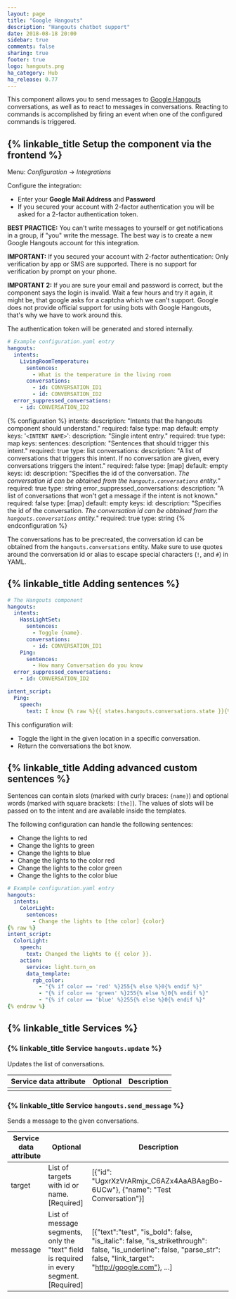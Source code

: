 ```yaml
---
layout: page
title: "Google Hangouts"
description: "Hangouts chatbot support"
date: 2018-08-18 20:00
sidebar: true
comments: false
sharing: true
footer: true
logo: hangouts.png
ha_category: Hub
ha_release: 0.77
---
```


This component allows you to send messages to [Google Hangouts](https://hangouts.google.com) conversations, as well as to react to messages in conversations. Reacting to commands is accomplished by firing an event when one of the configured commands is triggered.

## {% linkable_title Setup the component via the frontend %}

Menu: *Configuration* -> *Integrations*
  
Configure the integration:
* Enter your **Google Mail Address** and **Password**
* If you secured your account with 2-factor authentication you will be asked for a 2-factor authentication token.

**BEST PRACTICE:** You can't write messages to yourself or get notifications in a group, if "you" write the message. The best way is to create a new Google Hangouts account for this integration.

**IMPORTANT:** If you secured your account with 2-factor authentication: Only verification by app or SMS are supported. There is no support for verification by prompt on your phone.

**IMPORTANT 2:** If you are sure your email and password is correct, but the component says the login is invalid. Wait a few hours and try it again, it might be, that google asks for a captcha which we can't support. Google does not provide official support for using bots with Google Hangouts, that's why we have to work around this.

The authentication token will be generated and stored internally.

```yaml
# Example configuration.yaml entry
hangouts:
  intents:
    LivingRoomTemperature:
      sentences:
        - What is the temperature in the living room
      conversations:
        - id: CONVERSATION_ID1
        - id: CONVERSATION_ID2
  error_suppressed_conversations:
    - id: CONVERSATION_ID2

```
{% configuration %}
intents:
  description: "Intents that the hangouts component should understand."
  required: false
  type: map
  default: empty
  keys:
    '`<INTENT NAME>`':
      description: "Single intent entry."
      required: true
      type: map
      keys:
        sentences:
          description: "Sentences that should trigger this intent."
          required: true
          type: list
        conversations:
          description: "A list of conversations that triggers this intent. If no conversation are given, every conversations triggers the intent."
          required: false
          type: [map]
          default: empty
          keys:
            id:
              description: "Specifies the id of the conversation. *The conversation id can be obtained from the `hangouts.conversations` entity.*"
              required: true
              type: string
error_suppressed_conversations:
  description: "A list of conversations that won't get a message if the intent is not known."
  required: false
  type: [map]
  default: empty
  keys:
    id:
      description: "Specifies the id of the conversation. *The conversation id can be obtained from the `hangouts.conversations` entity.*"
      required: true
      type: string
{% endconfiguration %}

The conversations has to be precreated, the conversation id can be obtained from the `hangouts.conversations` entity. Make sure to use quotes around the conversation id or alias to escape special characters (`!`, and `#`) in YAML.

## {% linkable_title Adding sentences %}

```yaml
# The Hangouts component
hangouts:
  intents:
    HassLightSet:
      sentences:
        - Toggle {name}.
      conversations:
        - id: CONVERSATION_ID1
    Ping:
      sentences:
        - How many Conversation do you know
  error_suppressed_conversations:
    - id: CONVERSATION_ID2

intent_script:
  Ping:
    speech:
      text: I know {% raw %}{{ states.hangouts.conversations.state }}{% endraw %} conversations

```

This configuration will:
- Toggle the light in the given location in a specific conversation.
- Return the conversations the bot know.

## {% linkable_title Adding advanced custom sentences %}

Sentences can contain slots (marked with curly braces: `{name}`) and optional words (marked with square brackets: `[the]`). The values of slots will be passed on to the intent and are available inside the templates.

The following configuration can handle the following sentences:

 - Change the lights to red
 - Change the lights to green
 - Change the lights to blue
 - Change the lights to the color red
 - Change the lights to the color green
 - Change the lights to the color blue

```yaml
# Example configuration.yaml entry
hangouts:
  intents:
    ColorLight:
      sentences:
        - Change the lights to [the color] {color}
{% raw %}
intent_script:
  ColorLight:
    speech:
      text: Changed the lights to {{ color }}.
    action:
      service: light.turn_on
      data_template:
        rgb_color:
          - "{% if color == 'red' %}255{% else %}0{% endif %}"
          - "{% if color == 'green' %}255{% else %}0{% endif %}"
          - "{% if color == 'blue' %}255{% else %}0{% endif %}"
{% endraw %}
```

## {% linkable_title Services %}

### {% linkable_title Service `hangouts.update` %}

Updates the list of conversations.

| Service data attribute | Optional | Description                                      |
|------------------------|----------|--------------------------------------------------|
|                        |          |                                                  |

### {% linkable_title Service `hangouts.send_message` %}

Sends a message to the given conversations.

| Service data attribute | Optional | Description                                      |
|------------------------|----------|--------------------------------------------------|
| target                 | List of targets with id or name. [Required] | [{"id": "UgxrXzVrARmjx_C6AZx4AaABAagBo-6UCw"}, {"name": "Test Conversation"}] |
| message                | List of message segments, only the "text" field is required in every segment. [Required] | [{"text":"test", "is_bold": false, "is_italic": false, "is_strikethrough": false, "is_underline": false, "parse_str": false, "link_target": "http://google.com"}, ...] |


